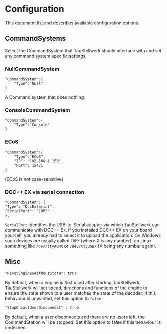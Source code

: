 # Configuration
This document list and describes available configuration options.

## CommandSystems

Select the CommandSystem that TauStellwerk should interface with and set any command system specific settings.

### NullCommandSystem
```
"CommandSystem":{
    "Type":"Null"
}
```
A Command system that does nothing.

### ConsoleCommandSystem
```
"CommandSystem":{
    "Type":"Console"
}
```
### ECoS
```
"CommandSystem":{
    "Type":"ECoS",
    "IP": "192.168.1.153",
    "Port": 15471
}
```
(ECoS is not case-sensitive)


### DCC++ EX via serial connection

```
"CommandSystem": {
"Type": "DccExSerial",
"SerialPort": "COM3"
},
```

`SerialPort` identifies the USB-to-Serial adapter via which TauStellwerk can communicate 
with DCC++ Ex. If you installed DCC++ EX on your board yourself, you already had to select it to upload
the application.
On Windows such devices are usually called `COMX` (where X is any number), 
on Linux something like `/dev/ttyACMX` or `/dev/ttyUSBX` (X being any number again).

## Misc


```
"ResetEnginesWithoutState": true
```

By default, when a engine is first used after starting TauStellwerk, TauStellwerk will set speed, directions and functions of the engine to ensure the state shown to a user matches the state of the decoder. If this behaviour is unwanted, set this option to `false`.

```
"StopOnLastUserDisconnect" : true
```

By default, when a user disconnects and there are no users left, the CommandStation will be stopped. Set this option to false if this behaviour is undesired.